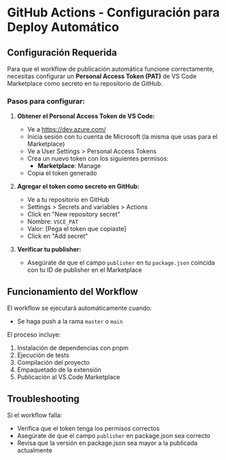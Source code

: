 # GitHub Actions - Configuración para Deploy Automático

## Configuración Requerida

Para que el workflow de publicación automática funcione correctamente, necesitas configurar un **Personal Access Token (PAT)** de VS Code Marketplace como secreto en tu repositorio de GitHub.

### Pasos para configurar:

1. **Obtener el Personal Access Token de VS Code:**
   - Ve a https://dev.azure.com/
   - Inicia sesión con tu cuenta de Microsoft (la misma que usas para el Marketplace)
   - Ve a User Settings > Personal Access Tokens
   - Crea un nuevo token con los siguientes permisos:
     - **Marketplace**: Manage
   - Copia el token generado

2. **Agregar el token como secreto en GitHub:**
   - Ve a tu repositorio en GitHub
   - Settings > Secrets and variables > Actions
   - Click en "New repository secret"
   - Nombre: `VSCE_PAT`
   - Valor: [Pega el token que copiaste]
   - Click en "Add secret"

3. **Verificar tu publisher:**
   - Asegúrate de que el campo `publisher` en tu `package.json` coincida con tu ID de publisher en el Marketplace

## Funcionamiento del Workflow

El workflow se ejecutará automáticamente cuando:
- Se haga push a la rama `master` o `main`

El proceso incluye:
1. Instalación de dependencias con pnpm
2. Ejecución de tests
3. Compilación del proyecto
4. Empaquetado de la extensión
5. Publicación al VS Code Marketplace

## Troubleshooting

Si el workflow falla:
- Verifica que el token tenga los permisos correctos
- Asegúrate de que el campo `publisher` en package.json sea correcto
- Revisa que la versión en package.json sea mayor a la publicada actualmente
